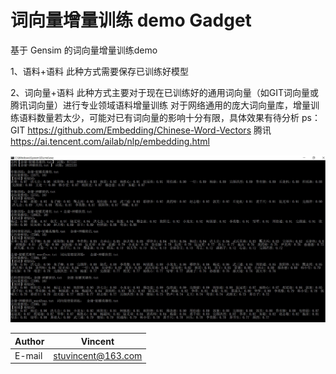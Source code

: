 词向量增量训练 demo
Gadget
===========================
基于 Gensim 的词向量增量训练demo

1、语料+语料
    此种方式需要保存已训练好模型

2、词向量+语料
    此种方式主要对于现在已训练好的通用词向量（如GIT词向量或腾讯词向量）进行专业领域语料增量训练
    对于网络通用的庞大词向量库，增量训练语料数量若太少，可能对已有词向量的影响十分有限，具体效果有待分析
    ps： GIT   https://github.com/Embedding/Chinese-Word-Vectors
        腾讯   https://ai.tencent.com/ailab/nlp/embedding.html

![](/img/词向量增量训练.JPG  '词向量增量训练.JPG')
		
|Author|Vincent|
|---|---|
|E-mail|stuvincent@163.com|